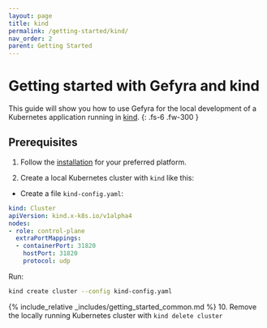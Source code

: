 ```yaml
---
layout: page
title: kind
permalink: /getting-started/kind/
nav_order: 2
parent: Getting Started
---
```

# Getting started with Gefyra and kind
This guide will show you how to use Gefyra for the local development of a Kubernetes application running in [kind](https://kind.sigs.k8s.io/).
{: .fs-6 .fw-300 }

## Prerequisites
1. Follow the [installation](https://gefyra.dev/installation) for your preferred platform.

2. Create a local Kubernetes cluster with `kind` like this:
- Create a file `kind-config.yaml`:
```yaml
kind: Cluster
apiVersion: kind.x-k8s.io/v1alpha4
nodes:
- role: control-plane
  extraPortMappings:
  - containerPort: 31820
    hostPort: 31820
    protocol: udp
```

Run:
```bash
kind create cluster --config kind-config.yaml
```

{% include_relative _includes/getting_started_common.md %}
10. Remove the locally running Kubernetes cluster with `kind delete cluster`